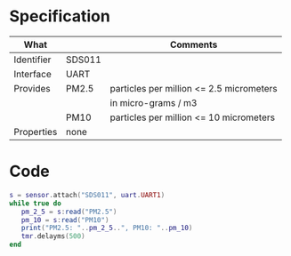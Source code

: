 # Specification

| What         |             | Comments                                 |
|--------------|-------------|------------------------------------------|
| Identifier   | SDS011      |                                          |
| Interface    | UART        |                                          |
| Provides     | PM2.5       | particles per million <= 2.5 micrometers |
|              |             | in micro-grams / m3                      |   
|              | PM10        | particles per million <= 10 micrometers  |
| Properties   | none        |                                          |


# Code

```lua
s = sensor.attach("SDS011", uart.UART1)
while true do
   pm_2_5 = s:read("PM2.5")
   pm_10 = s:read("PM10")
   print("PM2.5: "..pm_2_5..", PM10: "..pm_10)
   tmr.delayms(500)
end
```